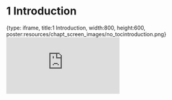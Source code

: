 # 1 Introduction
 
{type: iframe, title:1 Introduction, width:800, height:600, poster:resources/chapt_screen_images/no_tocintroduction.png}
![](https://jhudatascience.org/Reproducibility_in_Cancer_Informatics//no_tocintroduction.html)
 

 
